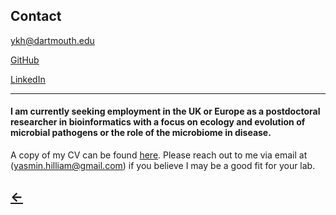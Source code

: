 <h2>Contact</h2>

[<u>ykh@dartmouth.edu</u>](mailto:yasmin.hilliam@dartmouth.edu)


[<u>GitHub</u>](https://github.com/yasminhilliam)


[<u>LinkedIn</u>](https://www.linkedin.com/in/yasmin-hilliam-17868378/)

* * *

<h4>I am currently seeking employment in the UK or Europe as a postdoctoral researcher in bioinformatics with a focus on ecology and evolution of microbial pathogens or the role of the microbiome in disease.</h4>

A copy of my CV can be found <a href="https://yasminhilliam.github.io/assets/pdf/2025-09_github_CV.pdf" target="_blank">here</a>.
Please reach out to me via email at (<a href="mailto:yasmin.hilliam@gmail.com">yasmin.hilliam@gmail.com</a>) if you believe I may be a good fit for your lab.

<h2>
  <a href="./">&larr;</a>
</h2>
